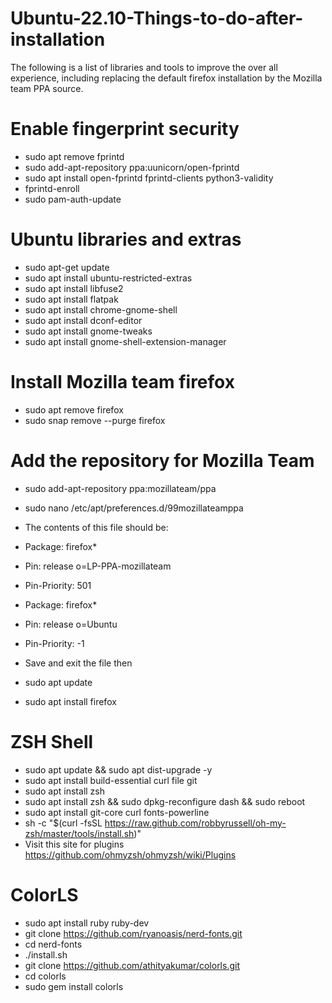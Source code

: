 # Ubuntu-22.10-Things-to-do-after-installation

The following is a list of libraries and tools to improve the over all experience, including replacing the default firefox installation by the Mozilla team PPA source.

# Enable fingerprint security
- sudo apt remove fprintd
- sudo add-apt-repository ppa:uunicorn/open-fprintd 	
- sudo apt install open-fprintd fprintd-clients python3-validity 	
- fprintd-enroll <User> 	
- sudo pam-auth-update 	

# Ubuntu libraries and extras
- sudo apt-get update 
- sudo apt install ubuntu-restricted-extras 	
- sudo apt install libfuse2 	
- sudo apt install flatpak 	
- sudo apt install chrome-gnome-shell 	
- sudo apt install dconf-editor 	
- sudo apt install gnome-tweaks 	
- sudo apt install gnome-shell-extension-manager
# Install Mozilla team firefox
- sudo apt remove firefox 	
- sudo snap remove --purge firefox
# Add the repository for Mozilla Team
- sudo add-apt-repository ppa:mozillateam/ppa 	
- sudo nano /etc/apt/preferences.d/99mozillateamppa

- The contents of this file should be:
- Package: firefox*
- Pin: release o=LP-PPA-mozillateam
- Pin-Priority: 501

- Package: firefox*
- Pin: release o=Ubuntu
- Pin-Priority: -1

- Save and exit the file then 

- sudo apt update 	
- sudo apt install firefox

# ZSH Shell
- sudo apt update && sudo apt dist-upgrade -y
- sudo apt install build-essential curl file git
- sudo apt install zsh
- sudo apt install zsh && sudo dpkg-reconfigure dash && sudo reboot
- sudo apt install git-core curl fonts-powerline
- sh -c "$(curl -fsSL https://raw.github.com/robbyrussell/oh-my-zsh/master/tools/install.sh)"
- Visit this site for plugins https://github.com/ohmyzsh/ohmyzsh/wiki/Plugins
  
# ColorLS
- sudo apt install ruby ruby-dev
- git clone https://github.com/ryanoasis/nerd-fonts.git
- cd nerd-fonts
- ./install.sh
- git clone https://github.com/athityakumar/colorls.git
- cd colorls
- sudo gem install colorls

